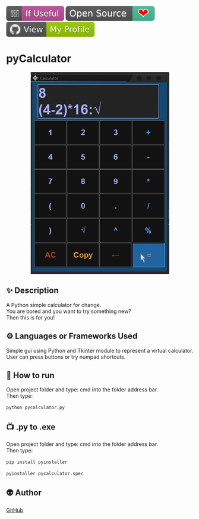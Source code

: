 ﻿<!--Please do not remove this part-->
[![Star Badge](https://github.com/fireltom/PySimple/blob/main/demo/If_Useful.svg)](https://github.com/fireltom/PySimple/tree/main/pycalculator)
[![Open Source Love](https://github.com/fireltom/PySimple/blob/main/demo/Open_Source.svg)](https://github.com/fireltom/PySimple)
[![View My Profile](https://github.com/fireltom/PySimple/blob/main/demo/My_Profile_green.svg)](https://github.com/fireltom)

# pyCalculator

<p align="center">
<img src="https://github.com/fireltom/PySimple/blob/main/pycalculator/demo/pycalculator.jpg">

<!--A simple photo to illustrate the project :) 

You can copy paste my markdown photo insert as following:
<p align="center">
<img src="your-image-source-here" width=40% height=40%>
-->

## ✨ Description
<!--Remove the below lines and add yours -->
A Python simple calculator for change.  
You are bored and you want to try something new?  
Then this is for you!

## ⚙️ Languages or Frameworks Used
<!--Remove the below lines and add yours -->
Simple gui using Python and Tkinter module to represent a virtual calculator.  
User can press buttons or try numpad shortcuts.

## 🌟 How to run
Open project folder and type: cmd into the folder address bar.  
Then type:
<!--Remove the below lines and add yours -->
```bash
python pycalculator.py
```
## 📺 .py to .exe 
Open project folder and type: cmd into the folder address bar.  
Then type:
<!--Remove the below lines and add yours -->
```bash
pip install pyinstaller
```

```bash
pyinstaller pycalculator.spec
```

## 👽 Author
<!--Remove the below lines and add yours -->
[GitHub](https://github.com/fireltom)
